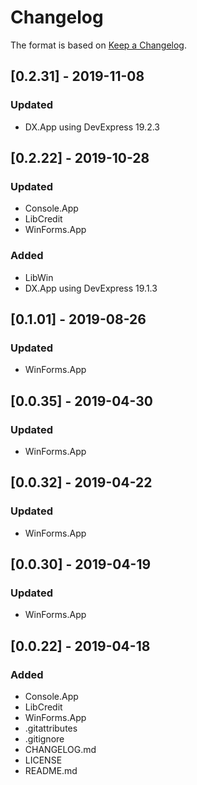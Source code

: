 # Changelog

The format is based on [Keep a Changelog](https://keepachangelog.com/en/1.0.0/).

## [0.2.31] - 2019-11-08
### Updated
- DX.App using DevExpress 19.2.3

## [0.2.22] - 2019-10-28
### Updated
- Console.App
- LibCredit
- WinForms.App
### Added
- LibWin
- DX.App using DevExpress 19.1.3

## [0.1.01] - 2019-08-26
### Updated
- WinForms.App

## [0.0.35] - 2019-04-30
### Updated
- WinForms.App

## [0.0.32] - 2019-04-22
### Updated
- WinForms.App

## [0.0.30] - 2019-04-19
### Updated
- WinForms.App

## [0.0.22] - 2019-04-18
### Added
- Console.App
- LibCredit
- WinForms.App
- .gitattributes
- .gitignore
- CHANGELOG.md
- LICENSE
- README.md
